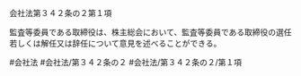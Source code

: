 会社法第３４２条の２第１項

監査等委員である取締役は、株主総会において、監査等委員である取締役の選任若しくは解任又は辞任について意見を述べることができる。

#会社法
#会社法/第３４２条の２
#会社法/第３４２条の２/第１項
